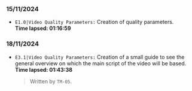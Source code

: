 ### 15/11/2024
- ``E1.0|Video Quality Parameters:`` Creation of quality parameters.  
**Time lapsed: 01:16:59**

### 18/11/2024
- ``E3.1|Video Quality Parameters:`` Creation of a small guide to see the general overview on which the main script of the video will be based.   
**Time lapsed: 01:43:38**  

  >Written by `TM-05`.

